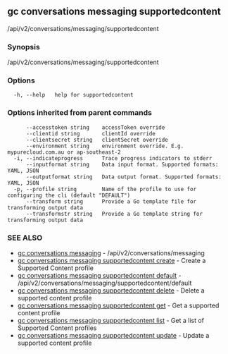 ## gc conversations messaging supportedcontent

/api/v2/conversations/messaging/supportedcontent

### Synopsis

/api/v2/conversations/messaging/supportedcontent

### Options

```
  -h, --help   help for supportedcontent
```

### Options inherited from parent commands

```
      --accesstoken string    accessToken override
      --clientid string       clientId override
      --clientsecret string   clientSecret override
      --environment string    environment override. E.g. mypurecloud.com.au or ap-southeast-2
  -i, --indicateprogress      Trace progress indicators to stderr
      --inputformat string    Data input format. Supported formats: YAML, JSON
      --outputformat string   Data output format. Supported formats: YAML, JSON
  -p, --profile string        Name of the profile to use for configuring the cli (default "DEFAULT")
      --transform string      Provide a Go template file for transforming output data
      --transformstr string   Provide a Go template string for transforming output data
```

### SEE ALSO

* [gc conversations messaging](gc_conversations_messaging.html)	 - /api/v2/conversations/messaging
* [gc conversations messaging supportedcontent create](gc_conversations_messaging_supportedcontent_create.html)	 - Create a Supported Content profile
* [gc conversations messaging supportedcontent default](gc_conversations_messaging_supportedcontent_default.html)	 - /api/v2/conversations/messaging/supportedcontent/default
* [gc conversations messaging supportedcontent delete](gc_conversations_messaging_supportedcontent_delete.html)	 - Delete a supported content profile
* [gc conversations messaging supportedcontent get](gc_conversations_messaging_supportedcontent_get.html)	 - Get a supported content profile
* [gc conversations messaging supportedcontent list](gc_conversations_messaging_supportedcontent_list.html)	 - Get a list of Supported Content profiles
* [gc conversations messaging supportedcontent update](gc_conversations_messaging_supportedcontent_update.html)	 - Update a supported content profile


